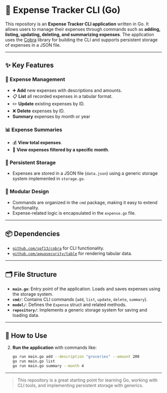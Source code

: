 # 💸 Expense Tracker CLI (Go)

This repository is an **Expense Tracker CLI application** written in Go. It allows users to manage their expenses through commands such as **adding, listing, updating, deleting, and summarizing expenses**. The application uses the [Cobra](https://github.com/spf13/cobra) library for building the CLI and supports persistent storage of expenses in a JSON file.

---

## ✨ Key Features

### 📝 Expense Management

- ➕ **Add** new expenses with descriptions and amounts.
- 📋 **List** all recorded expenses in a tabular format.
- ✏️ **Update** existing expenses by ID.
- ❌ **Delete** expenses by ID.
- **Summary** expenses by month or year

### 📊 Expense Summaries

- 💰 **View total expenses**.
- 📅 **View expenses filtered by a specific month**.

### 💾 Persistent Storage

- Expenses are stored in a JSON file (`data.json`) using a generic storage system implemented in `storage.go`.

### 🧩 Modular Design

- Commands are organized in the `cmd` package, making it easy to extend functionality.
- Expense-related logic is encapsulated in the `expense.go` file.

---

## 📦 Dependencies

- [`github.com/spf13/cobra`](https://github.com/spf13/cobra) for CLI functionality.
- [`github.com/aquasecurity/table`](https://github.com/aquasecurity/table) for rendering tabular data.

---

## 🗂️ File Structure

- **`main.go`**: Entry point of the application. Loads and saves expenses using the storage system.
- **`cmd/`**: Contains CLI commands (`add`, `list`, `update`, `delete`, `summary`).
- **`model/`**: Defines the `Expense` struct and related methods.
- **`repository/`**: Implements a generic storage system for saving and loading data.

---

## 🚀 How to Use


2. **Run the application** with commands like:

    ```sh
    go run main.go add --description "groceries" --amount 200
    go run main.go list
    go run main.go summary --month 4
    ```

---

> This repository is a great starting point for learning Go, working with CLI tools, and implementing persistent storage with generics.
